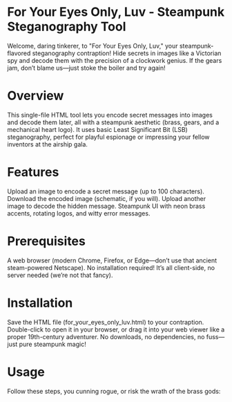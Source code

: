 # For Your Eyes Only, Luv - Steampunk Steganography Tool
Welcome, daring tinkerer, to "For Your Eyes Only, Luv," your steampunk-flavored steganography contraption! Hide secrets in images like a Victorian spy and decode them with the precision of a clockwork genius. If the gears jam, don’t blame us—just stoke the boiler and try again!

# Overview
This single-file HTML tool lets you encode secret messages into images and decode them later, all with a steampunk aesthetic (brass, gears, and a mechanical heart logo). It uses basic Least Significant Bit (LSB) steganography, perfect for playful espionage or impressing your fellow inventors at the airship gala.

# Features
Upload an image to encode a secret message (up to 100 characters).
Download the encoded image (schematic, if you will).
Upload another image to decode the hidden message.
Steampunk UI with neon brass accents, rotating logos, and witty error messages.

# Prerequisites
A web browser (modern Chrome, Firefox, or Edge—don’t use that ancient steam-powered Netscape).
No installation required! It’s all client-side, no server needed (we’re not that fancy).

# Installation
Save the HTML file (for_your_eyes_only_luv.html) to your contraption.
Double-click to open it in your browser, or drag it into your web viewer like a proper 19th-century adventurer.
No downloads, no dependencies, no fuss—just pure steampunk magic!

# Usage
Follow these steps, you cunning rogue, or risk the wrath of the brass gods:
